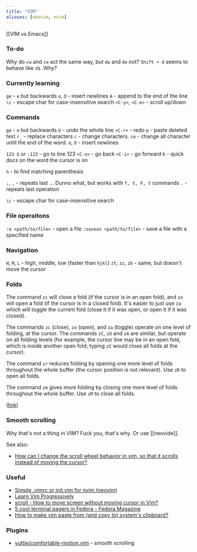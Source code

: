 ```yaml
---
title: "VIM"
aliases: [neovim, nvim]
---
```


[[VIM vs Emacs]]

### To-do
Why do `cw` and `ce` act the same way, but `dw` and `de` not?
`Shift + d` seems to behave like `d$`. Why?

### Currently learning
`ge` - `e` but backwards
`o`, `O` - insert newlines
`A` - append to the end of the line
`\c` - escape char for case-insensitive search
`<C-y>`, `<C-e>` - scroll up/down

### Commands
`ge` - `e` but backwards
`U` - undo the whole line
`<C-r>` - redo
`p` - paste deleted text
`r_` - replace characters
`c` - change characters. `ce` - change all character until the end of the word.
`o`, `O` - insert newlines

`123 G` or `:123` - go to line 123
`<C-o>` - go back
`<C-i>` - go forward
`K` - quick docs on the word the cursor is on

`%` - to find matching parenthesis

`;`, `,` - repeats last ... Dunno what, but works with `f, t, F, t` commands
`.` - repeats last operation

`\c` - escape char for case-insensitive search

### File operaitons
`:e <path/to/file>` - open a file
`:saveas <path/to/file>` - save a file with a specified name

### Navigation
`H`, `M`, `L` - high, middle, low (faster than `hjkl`)
`zt`, `zz`, `zb` - same, but doesn't move the cursor

### Folds
The command `zc` will close a fold (if the cursor is in an open fold), and `zo` will open a fold (if the cursor is in a closed fold). It's easier to just use `za` which will toggle the current fold (close it if it was open, or open it if it was closed).

The commands `zc` (close), `zo` (open), and `za` (toggle) operate on one level of folding, at the cursor. The commands `zC`, `zO` and `zA` are similar, but operate on all folding levels (for example, the cursor line may be in an open fold, which is inside another open fold; typing `zC` would close all folds at the cursor).

The command `zr` reduces folding by opening one more level of folds throughout the whole buffer (the cursor position is not relevant). Use `zR` to open all folds.

The command `zm` gives more folding by closing one more level of folds throughout the whole buffer. Use `zM` to close all folds.

([link](https://vim.fandom.com/wiki/Folding))

### Smooth scrolling
Why that's not a thing in VIM? Fuck you, that's why. Or use [[neovide]].

See also:
- [How can I change the scroll wheel behavior in vim, so that it scrolls instead of moving the cursor?](https://superuser.com/questions/351972/)

### Useful
- [Simple .vimrc or init.vim for nvim (neovim)](https://gist.github.com/mendeza/e0c4fbb5592ad52f5eca77ed5873a46b)
- [Learn Vim Progressively](https://yannesposito.com/Scratch/en/blog/Learn-Vim-Progressively/)
- [scroll - How to move screen without moving cursor in Vim?](https://stackoverflow.com/questions/3458689)
- [5 cool terminal pagers in Fedora - Fedora Magazine](https://fedoramagazine.org/5-cool-terminal-pagers-in-fedora/)
- [How to make vim paste from (and copy to) system's clipboard?](https://stackoverflow.com/questions/11489428)

### Plugins
- [yuttie/comfortable-motion.vim](https://github.com/yuttie/comfortable-motion.vim) - smooth scrolling
